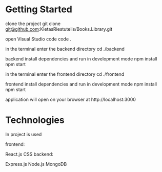 # Getting Started
clone the project
git clone git@github.com:KietasRiestutelis/Books.Library.git

open Visual Studio code
code .

in the terminal enter the backend directory
cd ./backend

backend install dependencies and run in development mode
npm install
npm start

in the terminal enter the frontend directory
cd ./frontend

frontend install dependencies and run in development mode
npm install
npm start

application will open on your browser at
http://localhost:3000

# Technologies
In project is used

frontend:

React.js
CSS
backend:

Express.js
Node.js
MongoDB
